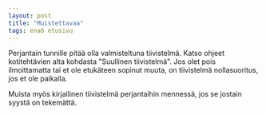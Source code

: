 ```yaml
---
layout: post
title: "Muistettavaa"
tags: ena6 etusivu
---
```


Perjantain tunnille pitää olla valmisteltuna tiivistelmä. Katso ohjeet kotitehtävien alta kohdasta "Suullinen tiivistelmä". Jos olet pois ilmoittamatta tai et ole etukäteen sopinut muuta, on tiivistelmä nollasuoritus, jos et ole paikalla.

Muista myös kirjallinen tiivistelmä perjantaihin mennessä, jos se jostain syystä on tekemättä.